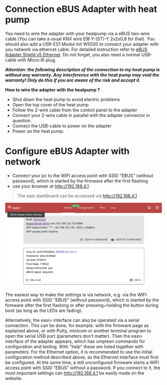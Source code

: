 # Connection eBUS Adapter with heat pump

You need to wire the adapter with your heatpump via a eBUS two-wire cable.(You can take a usual KNX wire EIB Y-(ST)-Y 2x2x0,8 for that). 
You should also add a USR-ES1 Modul mit W5500 to connect your adapter with you network via ethernet cable.
For detailed instruction refer to [eBUS Adapter Shield v5 Ethernet](https://adapter.ebusd.eu/v5/#ethernet).
Do not forget, you also need a normal USB-cable with Micro-B-plug.

***Attention: the following description of the connection to my heat pump is without any warranty. Any interference with the heat pump may 
void the warranty! Only do this if you are aware of the risk and accept it.***

**How to wire the adapter with the heatpump ?**
- Shut down the heat pump to avoid electric problems
- Open the top cover of the heat pump
- Follow the 2-wire cable from the control panel to the adapter
- Connect your 2-wire cable in parallel with the adapter connector in question.
- Connect the USB-cable to power on the adapter
- Power on the heat pump.

# Configure eBUS Adapter with network

- Connect your pc to the WIFI access point with SSID "EBUS" (without password), which is started by the firmware after the first flashing
- use your browser at http://192.168.4.1

> The easi dashboard can be accessed via http://192.168.4.1

![image](pictures/easi1.png)

The easiest way to make the settings is via network, e.g. via the WIFI access point with SSID "EBUS" (without password), which is started by 
the firmware after the first flashing or after pressing+holding the button during boot (as long as the LEDs are fading). 


Alternatively, the easi> interface can also be operated via a serial connection. This can be done, for example. with the firmware page as explained above, or with Putty, minicom or another terminal program to open the serial USB port (parameters don't matter). Then the easi> interface of the adapter appears, which has umpteen commands for configuration and testing. With "help" these are listed together with parameters. For the Ethernet option, it is recommended to use the initial configuration method described above, as the Ethernet interface must first be configured.
At the same time, a still unconfigured firmware starts a WIFI access point with SSID "EBUS" without a password. If you connect to it, the most important settings can http://192.168.4.1 be easily made on the website.

